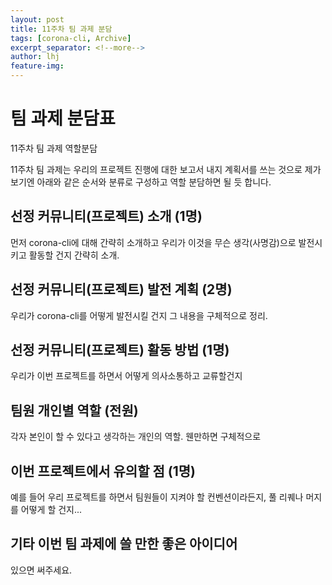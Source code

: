 ```yaml
---
layout: post
title: 11주차 팀 과제 분담
tags: [corona-cli, Archive]
excerpt_separator: <!--more-->
author: lhj
feature-img: 
---
```


# 팀 과제 분담표
11주차 팀 과제 역할분담


<!--more-->


11주차 팀 과제는 우리의 프로젝트 진행에 대한 보고서 내지 계획서를 쓰는 것으로 제가 보기엔
아래와 같은 순서와 분류로 구성하고 역할 분담하면 될 듯 합니다.  

## 선정 커뮤니티(프로젝트) 소개 (1명)
먼저 corona-cli에 대해 간략히 소개하고 우리가 이것을 무슨 생각(사명감)으로 발전시키고 활동할 건지 간략히 소개.

## 선정 커뮤니티(프로젝트) 발전 계획 (2명)
우리가 corona-cli를 어떻게 발전시킬 건지 그 내용을 구체적으로 정리.

## 선정 커뮤니티(프로젝트) 활동 방법 (1명)
우리가 이번 프로젝트를 하면서 어떻게 의사소통하고 교류할건지

## 팀원 개인별 역할 (전원)
각자 본인이 할 수 있다고 생각하는 개인의 역할. 웬만하면 구체적으로

## 이번 프로젝트에서 유의할 점 (1명)
예를 들어 우리 프로젝트를 하면서 팀원들이 지켜야 할 컨벤션이라든지, 풀 리퀘나 머지를 어떻게 할 건지...

## 기타 이번 팀 과제에 쓸 만한 좋은 아이디어
있으면 써주세요.
